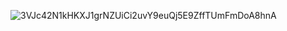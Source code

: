 ![3VJc42N1kHKXJ1grNZUiCi2uvY9euQj5E9ZffTUmFmDoA8hnA](https://github.com/user-attachments/assets/7d57adbb-a3f6-41c0-b600-b99153f48b5e)
